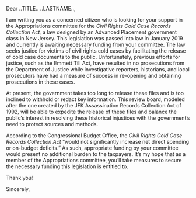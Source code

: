 ---
---
Dear ..TITLE.. ..LASTNAME..,

I am writing you as a concerned citizen who is looking for your support in the Appropriations committee for the _Civil Rights Cold Case Records Collection Act,_ a law designed by an Advanced Placement government class in New Jersey. This legislation was passed into law in January 2019 and currently is awaiting necessary funding from your committee. The law seeks justice for victims of civil rights cold cases by facilitating the release of cold case documents to the public. Unfortunately, previous efforts for justice, such as the Emmett Till Act, have resulted in no prosecutions from the Department of Justice while investigative reporters, historians, and local prosecutors have had a measure of success in re-opening and obtaining prosecutions in these cases.

At present, the government takes too long to release these files and is too inclined to withhold or redact key information. This review board, modeled after the one created by the JFK Assassination Records Collection Act of 1992, will be able to expedite the release of these files and balance the public’s interest in resolving these historical injustices with the government’s need to protect sources and methods.

According to the Congressional Budget Office, the _Civil Rights Cold Case Records Collection Act_ “would not significantly increase net direct spending or on-budget deficits.” As such, appropriate funding by your committee would present no additional burden to the taxpayers. It’s my hope that as a member of the Appropriations committee, you’ll take measures to secure the necessary  funding this legislation is entitled to.

Thank you!

Sincerely,
